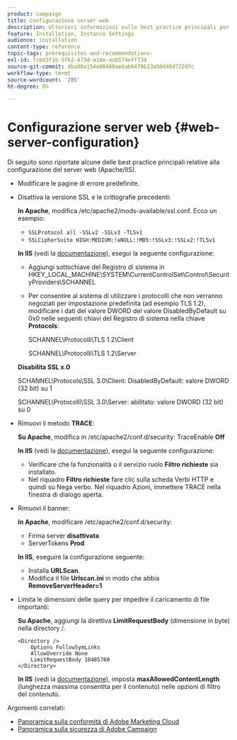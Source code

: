 ```yaml
---
product: campaign
title: Configurazione server web
description: Ulteriori informazioni sulle best practice principali per la configurazione del server web
feature: Installation, Instance Settings
audience: installation
content-type: reference
topic-tags: prerequisites-and-recommendations-
exl-id: fc0d3f16-5f62-473d-a1de-aab574eff734
source-git-commit: dba90a154e08400ae6ab6478623a50d48d72207c
workflow-type: tm+mt
source-wordcount: '285'
ht-degree: 0%

---
```


# Configurazione server web {#web-server-configuration}



Di seguito sono riportate alcune delle best practice principali relative alla configurazione del server web (Apache/IIS).

* Modificare le pagine di errore predefinite.

* Disattiva la versione SSL e le crittografie precedenti:

  **In Apache**, modifica /etc/apache2/mods-available/ssl.conf. Ecco un esempio:

   * `SSLProtocol all -SSLv2 -SSLv3 -TLSv1`
   * `SSLCipherSuite HIGH:MEDIUM:!aNULL:!MD5:!SSLv3:!SSLv2:!TLSv1`

  **In IIS** (vedi la [documentazione](https://support.microsoft.com/en-us/kb/245030)), esegui la seguente configurazione:

   * Aggiungi sottochiave del Registro di sistema in HKEY_LOCAL_MACHINE\SYSTEM\CurrentControlSet\Control\SecurityProviders\SCHANNEL
   * Per consentire al sistema di utilizzare i protocolli che non verranno negoziati per impostazione predefinita (ad esempio TLS 1.2), modificare i dati del valore DWORD del valore DisabledByDefault su 0x0 nelle seguenti chiavi del Registro di sistema nella chiave **Protocols**:

     SCHANNEL\Protocolli\TLS 1.2\Client

     SCHANNEL\Protocolli\TLS 1.2\Server

  **Disabilita SSL x.0**

  SCHANNEL\Protocols\SSL 3.0\Client: DisabledByDefault: valore DWORD (32 bit) su 1

  SCHANNEL\Protocolli\SSL 3.0\Server: abilitato: valore DWORD (32 bit) su 0

* Rimuovi il metodo **TRACE**:

  **Su Apache**, modifica in /etc/apache2/conf.d/security: TraceEnable **Off**

  **In IIS** (vedi la [documentazione](https://www.iis.net/configreference/system.webserver/security/requestfiltering/verbs)), esegui la seguente configurazione:

   * Verificare che la funzionalità o il servizio ruolo **Filtro richieste** sia installato.
   * Nel riquadro **Filtro richieste** fare clic sulla scheda Verbi HTTP e quindi su Nega verbo. Nel riquadro Azioni, immettere TRACE nella finestra di dialogo aperta.

* Rimuovi il banner:

  **In Apache**, modificare /etc/apache2/conf.d/security:

   * Firma server **disattivata**
   * ServerTokens **Prod**

  **In IIS**, eseguire la configurazione seguente:

   * Installa **URLScan**.
   * Modifica il file **Urlscan.ini** in modo che abbia **RemoveServerHeader=1**

* Limita le dimensioni delle query per impedire il caricamento di file importanti:

  **Su Apache**, aggiungi la direttiva **LimitRequestBody** (dimensione in byte) nella directory /.

  ```
  <Directory />
      Options FollowSymLinks
      AllowOverride None
      LimitRequestBody 10485760
  </Directory>
  ```

  **In IIS** (vedi la [documentazione](https://www.iis.net/configreference/system.webserver/security/requestfiltering/requestlimits)), imposta **maxAllowedContentLength** (lunghezza massima consentita per il contenuto) nelle opzioni di filtro del contenuto.

Argomenti correlati:

* [Panoramica sulla conformità di Adobe Marketing Cloud](https://experienceleague.adobe.com/it/docs/experience-platform/landing/governance-privacy-security/overview#privacy)
* [Panoramica sulla sicurezza di Adobe Campaign](https://experienceleague.adobe.com/it/docs/experience-platform/landing/governance-privacy-security/overview#security)
